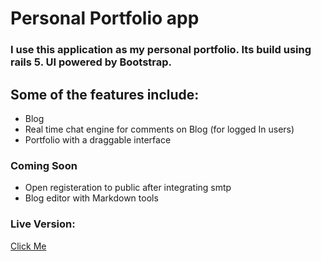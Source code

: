 # Personal Portfolio app

### I use this application as my personal portfolio. Its build using rails 5. UI powered by Bootstrap.

## Some of the features include:

- Blog
- Real time chat engine for comments on Blog (for logged In users)
- Portfolio with a draggable interface

### Coming Soon

- Open registeration to public after integrating smtp
- Blog editor with Markdown tools

### Live Version:

[Click Me](https://mpq1990-protfolio.herokuapp.com/)
